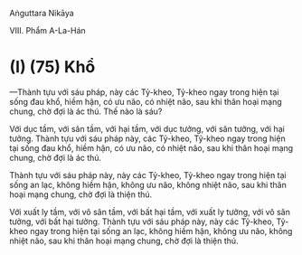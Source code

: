 Aṅguttara Nikāya

VIII. Phẩm A-La-Hán

# (I) (75) Khổ

—Thành tựu với sáu pháp, này các Tỷ-kheo, Tỷ-kheo ngay trong hiện tại sống đau khổ, hiềm hận, có ưu não, có nhiệt não, sau khi thân hoại mạng chung, chờ đợi là ác thú. Thế nào là sáu?

Với dục tầm, với sân tầm, với hại tầm, với dục tưởng, với sân tưởng, với hại tưởng. Thành tựu với sáu pháp này, các Tỷ-kheo, Tỷ-kheo ngay trong hiện tại sống đau khổ, hiềm hận, có ưu não, có nhiệt não, sau khi thân hoại mạng chung, chờ đợi là ác thú.

Thành tựu với sáu pháp này, này các Tỷ-kheo, Tỷ-kheo ngay trong hiện tại sống an lạc, không hiềm hận, không ưu não, không nhiệt não, sau khi thân hoại mạng chung, chờ đợi là thiện thú.

Với xuất ly tầm, với vô sân tầm, với bất hại tầm, với xuất ly tưởng, với vô sân tưởng, với bất hại tưởng. Thành tựu với sáu pháp này, này các Tỷ-kheo, Tỷ-kheo ngay trong hiện tại sống an lạc, không hiềm hận, không ưu não, không nhiệt não, sau khi thân hoại mạng chung, chờ đợi là thiện thú.

